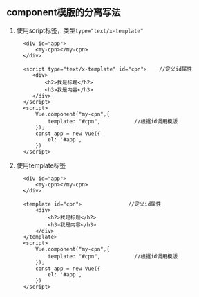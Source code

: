 ## component模版的分离写法
   1. 使用script标签，类型`type="text/x-template"`
   
			<div id="app">
			    <my-cpn></my-cpn>
			</div>
			
			<script type="text/x-template" id="cpn">    //定义id属性
			   <div>
			       <h2>我是标题</h2>
			       <h3>我是内容</h3>
			   </div>
			</script>
			<script>
			    Vue.component("my-cpn",{
			        template: "#cpn",           //根据id调用模版
			    });
			    const app = new Vue({
			        el: '#app',
			    })
			</script>
   2. 使用template标签
   
			<div id="app">
			    <my-cpn></my-cpn>
			</div>
			
			<template id="cpn">               //定义id属性
			    <div>
			        <h2>我是标题</h2>
			        <h3>我是内容</h3>
			    </div>
			</template>
			<script>
			    Vue.component("my-cpn",{
			        template: "#cpn",           //根据id调用模版
			    });
			    const app = new Vue({
			        el: '#app',
			    })
			</script>